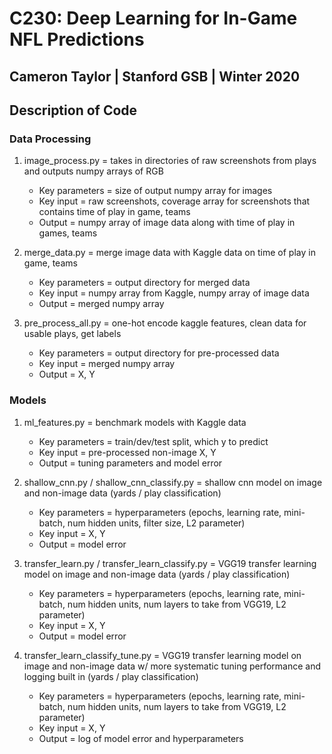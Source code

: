 # C230: Deep Learning for In-Game NFL Predictions
## Cameron Taylor | Stanford GSB | Winter 2020

## Description of Code


### Data Processing
1. image_process.py = takes in directories of raw screenshots from plays and outputs numpy arrays of RGB
   - Key parameters = size of output numpy array for images
   - Key input = raw screenshots, coverage array for screenshots that contains time of play in game, teams
   - Output = numpy array of image data along with time of play in games, teams
  
2. merge_data.py = merge image data with Kaggle data on time of play in game, teams
   - Key parameters = output directory for merged data
   - Key input = numpy array from Kaggle, numpy array of image data
   - Output = merged numpy array
   
3. pre_process_all.py = one-hot encode kaggle features, clean data for usable plays, get labels
   - Key parameters = output directory for pre-processed data
   - Key input = merged numpy array
   - Output = X, Y

### Models

1. ml_features.py = benchmark models with Kaggle data
   - Key parameters = train/dev/test split, which y to predict
   - Key input = pre-processed non-image X, Y
   - Output = tuning parameters and model error

2. shallow_cnn.py / shallow_cnn_classify.py = shallow cnn model on image and non-image data (yards / play classification)
   - Key parameters = hyperparameters (epochs, learning rate, mini-batch, num hidden units, filter size, L2 parameter)
   - Key input = X, Y
   - Output = model error
 
3. transfer_learn.py / transfer_learn_classify.py = VGG19 transfer learning model on image and non-image data (yards / play classification)
   - Key parameters = hyperparameters (epochs, learning rate, mini-batch, num hidden units, num layers to take from VGG19, L2 parameter)
   - Key input = X, Y
   - Output = model error 

4. transfer_learn_classify_tune.py = VGG19 transfer learning model on image and non-image data w/ more systematic tuning performance and logging built in (yards / play classification)
   - Key parameters = hyperparameters (epochs, learning rate, mini-batch, num hidden units, num layers to take from VGG19, L2 parameter)
   - Key input = X, Y
   - Output = log of model error and hyperparameters 

